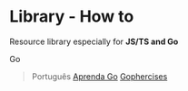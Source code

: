 # Library - How to
Resource library especially for **JS/TS and Go**

Go

> Português
[Aprenda Go](https://www.youtube.com/playlist?list=PLCKpcjBB_VlBsxJ9IseNxFllf-UFEXOdg)
[Gophercises](https://gophercises.com/)
